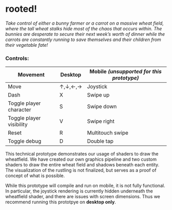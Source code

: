 # rooted!
*Take control of either a bunny farmer or a carrot on a massive wheat field, where the tall wheat stalks hide most of the chaos that occurs within. The bunnies are  desperate to secure their next week’s worth of dinner while the carrots are constantly running to save themselves and their children from their vegetable fate!* 

### Controls:
Movement | Desktop | Mobile *(unsupported for this prototype)*
| ---- | ---- | ----
Move  | ↑,↓,←,→ | Joystick
Dash  | X | Swipe up
Toggle player character  | 	S | Swipe down
Toggle player visibility  | V | Swipe right
Reset | R | Multitouch swipe
Toggle debug | D | Double tap

This technical prototype demonstrates our usage of shaders to draw the wheatfield. We have created our own graphics pipeline and two custom shaders to draw the entire wheat field and shadows beneath each entity. The visualization of the rustling is not finalized, but serves as a proof of concept of what is possible.

While this prototype will compile and run on mobile, it is not fully functional. In particular, the joystick rendering is currently hidden underneath the wheatfield shader, and there are issues with screen dimensions. Thus we recommend running this prototpye on **desktop only**.